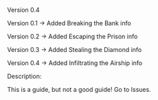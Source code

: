 Version 0.4

Version 0.1 -> Added Breaking the Bank info

Version 0.2 -> Added Escaping the Prison info

Version 0.3 -> Added Stealing the Diamond info

Version 0.4 -> Added Infiltrating the Airship info

Description:

This is a guide, but not a good guide! Go to Issues.

